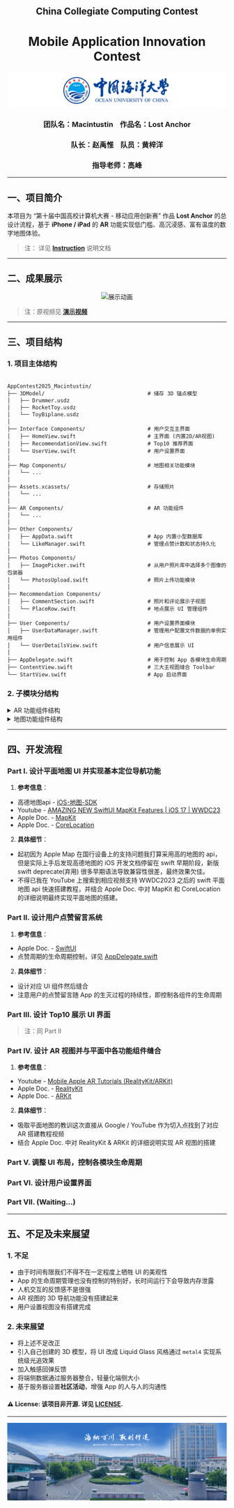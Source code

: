 <div align="center">
    <h2> China Collegiate Computing Contest
    <h1> Mobile Application Innovation Contest
</div>

<img src="./AppContest2025_Macintustin/docs/img/ouc.png" alt="ouc_alt" title="ouc_img">

<div align="center">
    <h3> 团队名：Macintustin &nbsp;&nbsp; 作品名：Lost Anchor
    <h3> 队长：赵禹惟 &nbsp;&nbsp; 队员：黄梓洋 
    <h3> 指导老师：高峰
</div>

---

## 一、项目简介
本项目为 “第十届中国高校计算机大赛 - 移动应用创新赛”  作品 **Lost Anchor** 的总设计流程，基于 **iPhone / iPad** 的 **AR** 功能实现低门槛、高沉浸感、富有温度的数字地图体验。

> 注： 详见 [**Instruction**](./Instruction.md) 说明文档

---

## 二、成果展示
<p align="center">
    <img src="./AppContest2025_Macintustin/docs/vlog.gif" width=600 alt="展示动画">
</p>

> 注：原视频见 [**演示视频**](./AppContest2025_Macintustin/docs/Macintustin视频.mp4)

---

## 三、项目结构
### 1. 项目主体结构
<pre><code>
AppContest2025_Macintustin/
├── 3DModel/                                 # 储存 3D 锚点模型
│   ├── Drummer.usdz
│   ├── RocketToy.usdz
│   └── ToyBiplane.usdz
│
├── Interface Components/                    # 用户交互主界面
│   ├── HomeView.swift                       # 主界面 (内置2D/AR视图)
│   ├── RecommendationView.swift             # Top10 推荐界面
│   └── UserView.swift                       # 用户设置界面
│
├── Map Components/                          # 地图相关功能模块
│   └── ...
│
├── Assets.xcassets/                         # 存储照片
│   └── ...
│
├── AR Components/                           # AR 功能组件
│   └── ...
│
├── Other Components/
│   ├── AppData.swift                        # App 内置小型数据库
│   └── LikeManager.swift                    # 管理点赞计数和状态持久化
│
├── Photos Components/
│   ├── ImagePicker.swift                    # 从用户照片库中选择多个图像的包装器
│   └── PhotosUpload.swift                   # 照片上传功能模块
│
├── Recommendation Components/
│   ├── CommentSection.swift                 # 照片和评论展示子视图
│   └── PlaceRow.swift                       # 地点展示 UI 管理组件
│
├── User Components/                         # 用户设置界面模块
│   ├── UserDataManager.swift                # 管理用户配置文件数据的单例实用组件
│   └── UserDetailsView.swift                # 用户信息展示 UI
│
├── AppDelegate.swift                        # 用于控制 App 各模块生命周期
├── ContentView.swift                        # 三大主视图缝合 Toolbar
└── StartView.swift                          # App 启动界面
</code></pre>

### 2. 子模块分结构
<details>
<summary> AR 功能组件结构 </summary>
<pre><code>
AR Components/                           # AR 功能组件
├── ARSessionHandler.swift               # 用于在增强现实视图中处理AR会话事件
├── ARViewContainer.swift                # 集成 RealityKit 的 ARView 和 SwiftUI 的容器视图
├── AugmentedRealityView.swift           # AR 界面主界面
├── GestureHandler.swift                 # 在 AR 视图中处理用户手势交互
├── LabelEntityBuilder.swift             # 用于在 RealityKit 场景中生成标记的UI元素
└── ModelPlacementHandler.swift          # 用于根据检测到的表面和位置在 AR 场景中放置 3D 模型
</code></pre>
</details>

<details>
<summary> 地图功能组件结构 </summary>
<pre><code>
Map Components/                          # 地图相关功能模块
├── DetailsView Components/              # 地图功能细化模块
├── CommentView.swift                    # 特定位置编写、编辑和保存注释的视图
├── EmptyPhotoPlaceholderView.swift      # 当没有照片时显示的占位视图
│   ├── HeartButtonView.swift            # 一个喜欢按钮视图，可选的评论提示和弹窗支持
│   ├── LocationDetailsHeaderView.swift  # 显示位置名称和标题的标题视图
│   ├── NavigationButtonsView.swift      # 为基于地图的方向提供导航控制按钮的视图
│   └── PhotoCarouselView.swift          # 照片轮播视图显示可滑动的本地图像库
├── LocationDetailsView.swift            # 显示位置信息、照片和导航控件的详细视图。
└── PlainView.swift                      # 一个提供地图搜索、选择和导航功能的SwiftUI视图。
</code></pre>
</details>

---

## 四、开发流程
### Part I. 设计平面地图 UI 并实现基本定位导航功能
1. **参考信息**：
- 高德地图api - [iOS-地图-SDK](https://lbs.amap.com/api/ios-sdk/summary)
- Youtube - [AMAZING NEW SwiftUI MapKit Features | iOS 17 | WWDC23](https://www.youtube.com/watch?v=gy6rp_pJmbo&t=247s)
- Apple Doc. - [MapKit](https://developer.apple.com/documentation/mapkit/)
- Apple Doc. - [CoreLocation](https://developer.apple.com/documentation/CoreLocation)
2. **具体细节**：
- 起初因为 Apple Map 在国行设备上的支持问题我打算采用高的地图的 api，但是实际上手后发现高德地图的 iOS 开发文档停留在 swift 早期阶段，新版 swift deprecate(弃用) 很多早期语法导致兼容性很差，最终效果欠佳。
- 不得已我在 YouTube 上搜索到相应视频支持 WWDC2023 之后的 swift 平面地图 api 快速搭建教程，并结合 Apple Doc. 中对 MapKit 和 CoreLocation 的详细说明最终实现平面地图的搭建。

### Part II. 设计用户点赞留言系统
1. **参考信息**：
- Apple Doc. - [SwiftUI](https://developer.apple.com/documentation/SwiftUI)
- 点赞周期的生命周期控制，详见 [AppDelegate.swift](./AppContest2025_Macintustin/AppDelegate.swift)
2. **具体细节**：
- 设计对应 UI 组件然后缝合
- 注意用户的点赞留言随 App 的生灭过程的持续性，即控制各组件的生命周期

### Part III. 设计 Top10 展示 UI 界面
> 注：同 Part II

### Part IV. 设计 AR 视图并与平面中各功能组件缝合
1. **参考信息**：
- Youtube - [Mobile Apple AR Tutorials (RealityKit/ARKit)](https://www.youtube.com/watch?v=jjCsI56XavI&list=PLb0SG4T4tfPyQF-hMntGxaKqUJOKZQ2QX)
- Apple Doc. - [RealityKit](https://developer.apple.com/documentation/RealityKit)
- Apple Doc. - [ARKit](https://developer.apple.com/documentation/ARKit)
</details>

2. **具体细节**：
- 吸取平面地图的教训这次直接从 Google / YouTube 作为切入点找到了对应 AR 搭建教程视频
- 结合 Apple Doc. 中对 RealityKit & ARKit 的详细说明实现 AR 视图的搭建

### Part V. 调整 UI 布局，控制各模块生命周期
### Part VI. 设计用户设置界面
### Part VII. (Waiting...)

---

## 五、不足及未来展望
### 1. 不足
- 由于时间有限我们不得不在一定程度上牺牲 UI 的美观性
- App 的生命周期管理也没有控制的特别好，长时间运行下会导致内存泄露
- 人机交互的反馈感不是很强
- AR 视图的 3D 导航功能没有搭建起来
- 用户设置视图没有搭建完成
### 2. 未来展望
- 将上述不足改正
- 引入自己创建的 3D 模型，将 UI 改成 Liquid Glass 风格通过 `metal4` 实现系统级光追效果
- 加入触感回弹反馈
- 将端侧数据通过服务器整合，轻量化端侧大小
- 基于服务器设置**社区活动**，增强 App 的人与人的沟通性

#### ⚠️ License: 该项目非开源. 详见 [LICENSE](./LICENSE).

---

<img src="./AppContest2025_Macintustin/docs/img/ouc2.png" alt="ouc2_alt" title="ouc2_img">